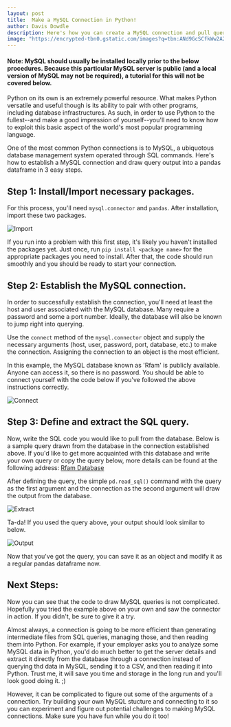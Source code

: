 ```yaml
---
layout: post
title:  Make a MySQL Connection in Python!
author: Davis Dowdle
description: Here's how you can create a MySQL connection and pull queries in Python.
image: "https://encrypted-tbn0.gstatic.com/images?q=tbn:ANd9GcSCfkWw2A2cc_wd__da3HxhRZOYTUBevkf0OA&usqp=CAU"
--- 
```


#### Note: MySQL should usually be installed locally prior to the below procedures. Because this particular MySQL server is public (and a local version of MySQL may not be required), a tutorial for this will not be covered below. 

Python on its own is an extremely powerful resource. What makes Python versatile and useful though is its ability to pair with other programs, including database infrastructures. As such, in order to use Python to the fullest--and make a good impression of yourself--you'll need to know how to exploit this basic aspect of the world's most popular programming language. 

One of the most common Python connections is to MySQL, a ubiquotous database management system operated through SQL commands. Here's how to establish a MySQL connection and draw query output into a pandas dataframe in 3 easy steps.

## Step 1: Install/Import necessary packages.

For this process, you'll need `mysql.connector` and `pandas`. After installation, import these two packages.

![Import]({{site.url}}.{{site.baseurl}}/assets/images/blogpic1.png)

If you run into a problem with this first step, it's likely you haven't installed the packages yet. Just once, run `pip install <package name>` for the appropriate packages you need to install. After that, the code should run smoothly and you should be ready to start your connection.

## Step 2: Establish the MySQL connection.

In order to successfully establish the connection, you'll need at least the host and user associated with the MySQL database. Many require a password and some a port number. Ideally, the database will also be known to jump right into querying.

Use the `connect` method of the `mysql.connector` object and supply the necessary arguments (host, user, password, port, database, etc.) to make the connection. Assigning the connection to an object is the most efficient.

In this example, the MySQL database known as 'Rfam' is publicly available. Anyone can access it, so there is no password. You should be able to connect yourself with the code below if you've followed the above instructions correctly.

![Connect]({{site.url}}/{{site.baseurl}}/assets/images/blogpic2.png)

## Step 3: Define and extract the SQL query.

Now, write the SQL code you would like to pull from the database. Below is a sample query drawn from the database in the connection established above. If you'd like to get more acquainted with this database and write your own query or copy the query below, more details can be found at the following address: <a href="https://docs.rfam.org/en/latest/database.html" target="_blank">Rfam Database</a>

After defining the query, the simple `pd.read_sql()` command with the query as the first argument and the connection as the second argument will draw the output from the database.

![Extract]({{site.url}}/{{site.baseurl}}/assets/images/blogpic3.png)

Ta-da! If you used the query above, your output should look similar to below. 

![Output]({{site.url}}/{{site.baseurl}}/assets/images/blogpic4.png)

Now that you've got the query, you can save it as an object and modify it as a regular pandas dataframe now. 

## Next Steps:

Now you can see that the code to draw MySQL queries is not complicated. Hopefully you tried the example above on your own and saw the connector in action. If you didn't, be sure to give it a try. 

Almost always, a connection is going to be more efficient than generating intermediate files from SQL queries, managing those, and then reading them into Python. For example, if your employer asks you to analyze some MySQL data in Python, you'd do much better to get the server details and extract it directly from the database through a connection instead of querying thd data in MySQL, sending it to a CSV, and then reading it into Python. Trust me, it will save you time and storage in the long run and you'll look good doing it. ;)

However, it can be complicated to figure out some of the arguments of a connection. Try building your own MySQL stucture and connecting to it so you can experiment and figure out potential challenges to making MySQL connections. Make sure you have fun while you do it too!